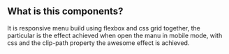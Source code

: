 ## What is this components?

It is responsive menu build using flexbox and css grid together,
the particular is the effect achieved when open the manu in mobile mode, with css and the clip-path property  the awesome effect is achieved.
